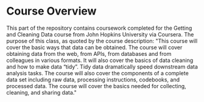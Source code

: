 Course Overview
===============

This part of the repository contains coursework completed for the Getting and Cleaning Data course from John Hopkins University via Coursera. The purpose of this class, as quoted by the course description: "This course will cover the basic ways that data can be obtained. The course will cover obtaining data from the web, from APIs, from databases and from colleagues in various formats. It will also cover the basics of data cleaning and how to make data “tidy”. Tidy data dramatically speed downstream data analysis tasks. The course will also cover the components of a complete data set including raw data, processing instructions, codebooks, and processed data. The course will cover the basics needed for collecting, cleaning, and sharing data."
